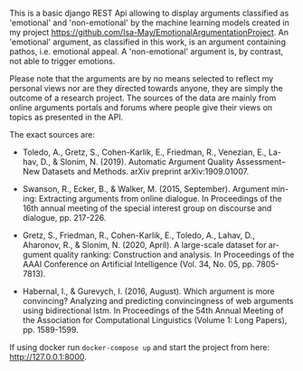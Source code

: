 This is a basic django REST Api allowing to display arguments classified as 'emotional' and 'non-emotional'
by the machine learning models created in my project https://github.com/Isa-May/EmotionalArgumentationProject. An 'emotional' argument, as classified in this work, is an argument containing pathos, i.e. emotional appeal. A 'non-emotional' argument is, by contrast, not able to trigger emotions. 


Please note that the arguments are by no means selected to reflect my personal views nor are they directed towards anyone, they are simply the outcome of a research project. The sources of the data are mainly from online arguments portals and forums where people 
give their views on topics as presented in the API. 

The exact sources are: 

* Toledo, A., Gretz, S., Cohen-Karlik, E., Friedman, R., Venezian, E., La- hav, D., & Slonim, N. (2019). Automatic Argument Quality Assessment– New Datasets and Methods. arXiv preprint arXiv:1909.01007.


* Swanson, R., Ecker, B., & Walker, M. (2015, September). Argument min- ing: Extracting arguments from online dialogue. In Proceedings of the 16th annual meeting of the special interest group on discourse and dialogue, pp. 217-226.


* Gretz, S., Friedman, R., Cohen-Karlik, E., Toledo, A., Lahav, D., Aharonov, R., & Slonim, N. (2020, April). A large-scale dataset for ar- gument quality ranking: Construction and analysis. In Proceedings of the AAAI Conference on Artificial Intelligence (Vol. 34, No. 05, pp. 7805-7813).


* Habernal, I., & Gurevych, I. (2016, August). Which argument is more convincing? Analyzing and predicting convincingness of web arguments using bidirectional lstm. In Proceedings of the 54th Annual Meeting of the Association for Computational Linguistics (Volume 1: Long Papers), pp. 1589-1599.

If using docker run `docker-compose up` and start the project from here:  http://127.0.0.1:8000.





